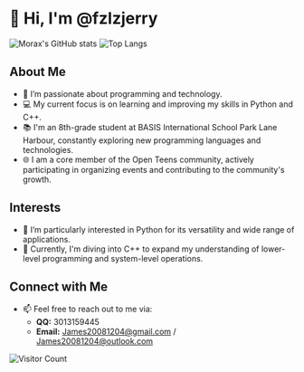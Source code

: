 # 👋 Hi, I'm @fzlzjerry
![Morax's GitHub stats](https://github-readme-stats.vercel.app/api?username=all-smile&show_icons=true&theme=tokyonight) ![Top Langs](https://github-readme-stats.vercel.app/api/top-langs/?username=fzlzjerry&layout=compact&theme=tokyonight) 

## About Me
- 👀 I’m passionate about programming and technology.
- 💻 My current focus is on learning and improving my skills in Python and C++.
- 📚 I'm an 8th-grade student at BASIS International School Park Lane Harbour, constantly exploring new programming languages and technologies.
- 🌐 I am a core member of the Open Teens community, actively participating in organizing events and contributing to the community's growth.

## Interests
- 🌟 I’m particularly interested in Python for its versatility and wide range of applications.
- 🚀 Currently, I'm diving into C++ to expand my understanding of lower-level programming and system-level operations.

## Connect with Me
- 📫 Feel free to reach out to me via:
  - **QQ:** 3013159445
  - **Email:** [James20081204@gmail.com](mailto:James20081204@gmail.com) / [James20081204@outlook.com](mailto:James20081204@outlook.com)

![Visitor Count](https://profile-counter.glitch.me/fzlzjerry/count.svg)

<!---
fzlzjerry/fzlzjerry is a ✨ special ✨ repository because its `README.md` (this file) appears on your GitHub profile.
You can click the Preview link to take a look at your changes.
--->
